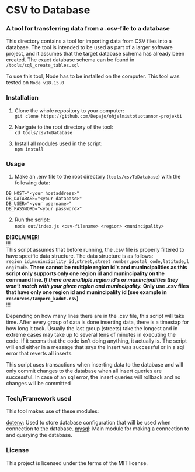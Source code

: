 # CSV to Database

### A tool for transferring data from a .csv-file to a database

This directory contains a tool for importing data from CSV files into a database. The tool is intended to be used as part of a larger software project, and it assumes that the target database schema has already been created. The exact database schema can be found in `/tools/sql_create_tables.sql`

To use this tool, Node has to be installed on the computer. This tool was tested on `Node v18.15.0`

### Installation

1. Clone the whole repository to your computer:<br />
`git clone https://github.com/Depajo/ohjelmistotuotannon-projekti`

2. Navigate to the root directory of the tool:<br />
`cd tools/csvToDatabase`

3. Install all modules used in the script:<br /> 
`npm install`

### Usage

1. Make an .env file to the root directory (`tools/csvToDatabase`) with the following data:
```
DB_HOST="<your hostaddress>"
DB_DATABASE="<your database>"
DB_USER="<your username>"
DB_PASSWORD="<your password>"
```

2. Run the script:<br />
`node out/index.js <csv-filename> <region> <munincipality>`

__DISCLAIMER!__<br />
!!!<br />
This script assumes that before running, the .csv file is properly filtered to have specific data structure. The data structure is as follows:
`region_id,munincipality_id,street,street_number,postal_code,latitude,longitude`. **There cannot be multiple region id's and munincipalities as this script only supports
only one region id and munincipality on the command line. _If there are multiple region id's or munincipalities they won't match with your given region and
munincipality._ Only use .csv files that have only one region id and munincipality id (see example in `resources/Tampere_kadut.csv`)**<br />
!!!

Depending on how many lines there are in the .csv file, this script will take time. After every group of data is done inserting data, there is a timestap for how long it
took. Usually the last group (streets) take the longest and in extreme cases may take up to several tens of minutes in executing the code. If it seems that the code 
isn't doing anything, it actually is. The script will end either in a message that says the insert was successful or in a sql error that reverts all inserts.

This script uses transactions when inserting data to the database and will only commit changes to the database when all insert queries are successful. In case of 
an sql error, the insert queries will rollback and no changes will be committed

### Tech/Framework used

This tool makes use of these modules:

[dotenv](https://github.com/motdotla/dotenv): Used to store database configuration that will be used when connection to the database.
[mysql](https://github.com/mysqljs/mysql): Main module for making a connection to and querying the database.

### License

This project is licensed under the terms of the MIT license.
